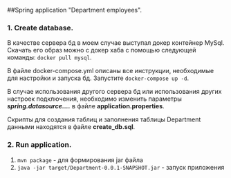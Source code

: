 ##Spring application "Department employees". 

### 1. Create database.  

В качестве сервера бд в моем случае выступал докер контейнер MySql.
Скачать его образ можно с докер хаба с помощью следующей команды: `docker pull mysql`.  

В файле docker-compose.yml описаны все инструкции, необходимые для настройки и запуска бд. Запустите `docker-compose up -d`.

В случае использования другого сервера бд или использования других настроек подключения, необходимо изменить параметры **_spring.datasource...._** в файле **application.properties**.  

Скрипты для создания таблиц и заполнения таблицы Department данными находятся в файле **create_db.sql**.

### 2. Run application.

1) `mvn package` - для формирования jar файла
2) `java -jar target/Department-0.0.1-SNAPSHOT.jar` - запуск приложения